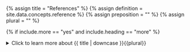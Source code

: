 <!--------------------------------------------- TITLE AND DEFINITION starts -->

{% assign title = "References" %}
{% assign definition = site.data.concepts.reference %}
{% assign preposition = "" %}
{% assign plural = "" %}

<!--------------------------------------------- TITLE AND DEFINITION ends -->

{% if include.more == "yes" and include.heading == "more" %}
<details class='detailsCollapsible'><summary class='nobr'>Click to learn more about {{ title | downcase }}{{plural}}
</summary>
{% endif %}

{% if include.heading != "" and include.heading != "more" %}
{{include.heading}} {{title}}
{% endif %}

{% if include.icon != "no" %} 

{% if include.table == "yes" and include.icon != "no" %}
<table class='definitionTable'><tr><td>
{% endif %}

<img src='images/icons/{{include.icon}}{{ title | downcase | replace: " ", "-" }}.png' />

{% if include.table == "yes" and include.icon != "no" %}
</td><td>
{% endif %}

{% endif %}

{% if include.definition == "bold" %}
<strong>{{ definition }}</strong>
{% else %}
{% if include.definition != "no" %}
{{ definition }}
{% endif %}
{% endif %}

{% if include.table == "yes" and include.icon != "no" %}
</td></tr></table>
{% endif %}

{% if include.more == "yes" and include.content == "more" and include.heading != "more" %}
<details class='detailsCollapsible'><summary class='nobr'>Click to learn more about {{ title | downcase }}{{plural}}
</summary>
{% endif %}

{% if include.content != "no" %}

<!--------------------------------------------- CONTENT starts -->

{{include.heading}}## Establishing and Removing References

To establish a reference, right-click on the first node and drag it close to the target node. Grey rings show which nodes you may establish a reference with. In case there are multiple nodes that would accept the reference, the one closer to the node where the reference originates will have its ring highlighted. Releasing the mouse button establishes the reference, or *links* both nodes. 

The reference is visually represented by a faint grey dotted line. Such line is visible only when both ends of the reference are visible.

To remove a reference or *delink* two nodes, simply right-click the node where the reference originates and make a gentle swipping motion away from the target node.

{% include image.html file='design-space/fundamental-design-space-concepts-02.gif' url='yes' max-width='100' caption='You may also use the *delink* option on the menu to break a reference.' %}

{% include note.html content="Throughout this documentation we may use the verbs *to link*, *to reference* or *to establish a reference* interchangeably, as synonyms." %}

<!--------------------------------------------- CONTENT ends -->

{% endif %}

{% if include.more == "yes" and include.extended == "more" and include.content != "more" and include.heading != "more" %}
<details class='detailsCollapsible'><summary class='nobr'>Click to learn more about {{ title | downcase }}{{plural}}
</summary>
{% endif %}

{% if include.extended != "no" %}

<!--------------------------------------------- EXTENDED starts -->

{{include.heading}}## Visibility

To switch on and off the visibility of references across the design space, use the following hot-keys combination: <kbd>Ctrl or &#8984;</kbd> + <kbd>Shift</kbd> + <kbd>R</kbd>.

{{include.heading}}## Direction

References have a *direction* property relative to each of the nodes involved in the reference: the node establishing the reference sets an *outgoing* reference, while the one accepting the reference sets an *incoming* reference.

For example, a <a data-toggle="tooltip" data-original-title="{{site.data.concepts.session}}">session</a> establishes an outgoing reference with a trading system. This allows the session to access the information within the whole trading system hierarchy, including strategies. At the trading system level, the same reference is viewed as an incoming reference.

[![Sessions-03-Link-Session](https://user-images.githubusercontent.com/13994516/70355703-0e649580-1873-11ea-925e-1f0250148d2c.gif)](https://user-images.githubusercontent.com/13994516/70355703-0e649580-1873-11ea-925e-1f0250148d2c.gif)

{{include.heading}}## Scope

A reference established between nodes of any particular structure within a hierarchy is said to be an *internal* reference relative to the said structure of nodes. Similarly, a reference established with a node outside of the said structure, that is, in a different part of the hierarchy or in another hierarchy, is said to be an *external* reference.

Examples of internal references may be found in the data mine and crypto ecosystem hierarchies. For example, let's briefly look into one such case within a <a data-toggle="tooltip" data-original-title="{{site.data.data_mine.plotter_module}}">plotter module</a>:

The capture below shows the <a data-toggle="tooltip" data-original-title="{{site.data.data_mine.shapes}}">shapes</a> node and several offspring nodes: on one hand, several <a data-toggle="tooltip" data-original-title="{{site.data.data_mine.polygon}}">polygons</a>; on the other hand, the <a data-toggle="tooltip" data-original-title="{{site.data.data_mine.chart_points}}">chart points</a> node.

[![Backups-04-Internal-references-intro-shapes](https://user-images.githubusercontent.com/13994516/71106204-316e3e00-21bf-11ea-8ba0-df5fe9d0000e.gif)](https://user-images.githubusercontent.com/13994516/71106204-316e3e00-21bf-11ea-8ba0-df5fe9d0000e.gif)

Notice that <a data-toggle="tooltip" data-original-title="{{site.data.data_mine.polygon_vertex}}">vertices</a> under each polygon reference to <a data-toggle="tooltip" data-original-title="{{site.data.data_mine.point}}">points</a> under the chart points node.

This means that the node *shapes* feature several internal references.

{% include note.html content="The *backup*, *clone* and *share* operations make different uses of the properties of references. We will cover the three of them extensively so that you may make the most of these features." %}



<!--------------------------------------------- EXTENDED ends -->

{% endif %}

{% if include.more == "yes" %}
</details>
{% endif %}